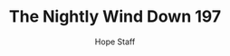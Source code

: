 ---
image: /assets/img/nwd/197_nwd_isaiah_40_31_a_nlt.png
title: The Nightly Wind Down 197
categories:
  - The Nightly Wind Down
author: Hope Staff
notes: The Nightly Wind Down 197
embed: >-
  EMBED_GOES_HERE
transcript: >-
  SOME LINES OF TEXT START HERE
---